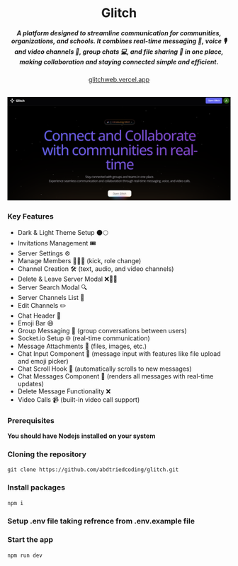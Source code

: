 <div align="center">
    <h1 align="center">Glitch</h1>
    <h5>A platform designed to streamline communication for communities, organizations, and schools. It combines real-time messaging 💬, voice 🎙️ and video channels 🎥, group chats 💻, and file sharing 📁 in one place, making collaboration and staying connected simple and efficient.</h5>
</div>

<div align="center">
  <a href="https://notedwebapp.vercel.app">glitchweb.vercel.app</a>
</div>
<br/>

![Thumbnail](/public/thumbnail-dark.png)

### Key Features

- Dark & Light Theme Setup 🌑🌕
- Invitations Management 🎟️
- Server Settings ⚙️
- Manage Members 🧑‍🤝‍🧑 (kick, role change)
- Channel Creation 🛠️ (text, audio, and video channels)
- Delete & Leave Server Modal ❌🏃‍♂️
- Server Search Modal 🔍
- Server Channels List 📜
- Edit Channels ✏️
- Chat Header 📝
- Emoji Bar 😄
- Group Messaging 📩 (group conversations between users)
- Socket.io Setup 🌐 (real-time communication)
- Message Attachments 📎 (files, images, etc.)
- Chat Input Component 📝 (message input with features like file upload and emoji picker)
- Chat Scroll Hook 📜 (automatically scrolls to new messages)
- Chat Messages Component 💬 (renders all messages with real-time updates)
- Delete Message Functionality ❌
- Video Calls 📹 (built-in video call support)

### Prerequisites

**You should have Nodejs installed on your system**

### Cloning the repository

```shell
git clone https://github.com/abdtriedcoding/glitch.git
```

### Install packages

```shell
npm i
```

### Setup .env file taking refrence from .env.example file

### Start the app

```shell
npm run dev
```

